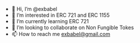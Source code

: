 - 👋 Hi, I’m @exbabel
- 👀 I’m interested in ERC 721 and ERC 1155
- 🌱 I’m currently learning ERC 721
- 💞️ I’m looking to collaborate on Non Fungible Tokes
- 📫 How to reach me exbabel@gmail.com

<!---
exbabel/exbabel is a ✨ special ✨ repository because its `README.md` (this file) appears on your GitHub profile.
You can click the Preview link to take a look at your changes.
--->
